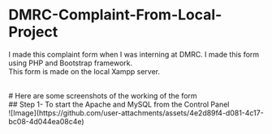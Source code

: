 # DMRC-Complaint-From-Local-Project
I made this complaint form when I was interning at DMRC. I made this form using PHP and Bootstrap framework.
<br>
This form is made on the local Xampp server.

<br>
# Here are some screenshots of the working of the form
<br>
## Step 1- To start the Apache and MySQL from the Control Panel
<br>
![Image](https://github.com/user-attachments/assets/4e2d89f4-d081-4c17-bc08-4d044ea08c4e)
